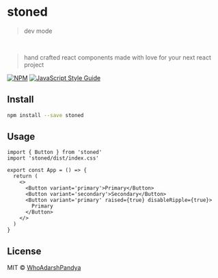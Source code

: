 # stoned

> dev mode

<br/>

> hand crafted react components made with love for your next react project

[![NPM](https://img.shields.io/npm/v/stoned.svg)](https://www.npmjs.com/package/stoned) [![JavaScript Style Guide](https://img.shields.io/badge/code_style-standard-brightgreen.svg)](https://standardjs.com)

## Install

```bash
npm install --save stoned
```

## Usage

```tsx
import { Button } from 'stoned'
import 'stoned/dist/index.css'

export const App = () => {
  return (
    <>
      <Button variant='primary'>Primary</Button>
      <Button variant='secondary'>Secondary</Button>
      <Button variant='primary' raised={true} disableRipple={true}>
        Primary
      </Button>
    </>
  )
}
```

## License

MIT © [WhoAdarshPandya](https://github.com/WhoAdarshPandya)
